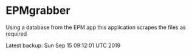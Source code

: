 # EPMgrabber
Using a database from the EPM app this application scrapes the files as required


Latest backup: Sun Sep 15 09:12:01 UTC 2019
